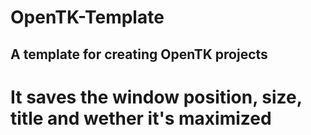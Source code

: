 # OpenTK-Template
## A template for creating OpenTK projects
# It saves the window position, size, title and wether it's maximized
